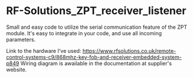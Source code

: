 # RF-Solutions_ZPT_receiver_listener
Small and easy code to utilize the serial communication feature of the ZPT module. It's easy to integrate in your code, and use all incoming parameters.

Link to the hardware I've used: https://www.rfsolutions.co.uk/remote-control-systems-c9/868mhz-key-fob-and-receiver-embedded-system-p849
Wiring diagram is awailable in the documentation at supplier's website.
